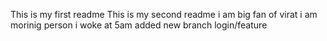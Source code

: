 This is my first readme
This is my second readme
i am big fan of virat
i am morinig person
i woke at 5am
added new branch login/feature

